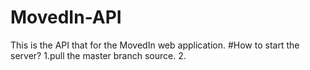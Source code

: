 # MovedIn-API
This is the API that for the MovedIn web application.
#How to start the server?
1.pull the master branch source.
2.
